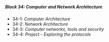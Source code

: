 ##### Block 34: Computer and Network Architecture
*  34-1: *Computer Architecture*
*  34-2: *Network Architecture*
*  34-3: *Computer networks, tools and security*
*  34-4: *Project - Exploring the protocols*